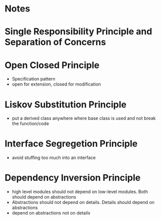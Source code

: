 # Notes

# Single Responsibility Principle and Separation of Concerns

# Open Closed Principle
- Specification pattern
- open for extension, closed for modification

# Liskov Substitution Principle
- put a derived class anywhere where base class is used and not break the function/code

# Interface Segregetion Principle
- avoid stuffing too much into an interface

# Dependency Inversion Principle
- high level modules should not depend on low-level modules. Both should depend on abstractions
- Abstractions should not depend on details. Details should depend on abstractions
- depend on abstractions not on details
